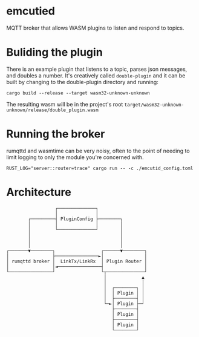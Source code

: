 # emcutied
MQTT broker that allows WASM plugins to listen and respond to topics.

# Buliding the plugin

There is an example plugin that listens to a topic, parses json messages, and doubles a number. It's creatively called `double-plugin` and it can be built by changing to the double-plugin directory and running:

    cargo build --release --target wasm32-unknown-unknown

The resulting wasm will be in the project's root `target/wasm32-unknown-unknown/release/double_plugin.wasm`

# Running the broker

rumqttd and wasmtime can be very noisy, often to the point of needing to limit logging to only the module you're concerned with.

    RUST_LOG="server::router=trace" cargo run -- -c ./emcutid_config.toml

# Architecture 

```
                  ┌──────────────┐
                  │              │
        ┌─────────┤ PluginConfig ├────────┐
        │         │              │        │
        │         └──────────────┘        │
        │                                 │
        │                                 │
        │                                 │
┌───────▼────────┐                 ┌──────▼────────┐
│                ├────────────────►│               │
│ rumqttd broker │  LinkTx/LinkRx  │ Plugin Router │
│                │◄────────────────┤               │
└────────────────┘                 └┬──────────────┘
                                    │             ▲
                                    │             │
                                    │  ┌────────┐ │
                                    │  │ Plugin │ │
                                    │  ├────────┤ │
                                    └─►│ Plugin ├─┘
                                       ├────────┤
                                       │ Plugin │
                                       ├────────┤
                                       │ Plugin │
                                       └────────┘
```